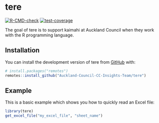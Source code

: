 
<!-- README.md is generated from README.Rmd. Please edit that file -->

# tere

<!-- badges: start -->

[![R-CMD-check](https://github.com/lddurbinAC/tere/actions/workflows/R-CMD-check.yaml/badge.svg)](https://github.com/lddurbinAC/tere/actions/workflows/R-CMD-check.yaml)
[![test-coverage](https://github.com/lddurbinAC/tere/actions/workflows/test-coverage.yaml/badge.svg)](https://github.com/lddurbinAC/tere/actions/workflows/test-coverage.yaml)
<!-- badges: end -->

The goal of tere is to support kaimahi at Auckland Council when they
work with the R programming language.

## Installation

You can install the development version of tere from
[GitHub](https://github.com/) with:

``` r
# install.packages("remotes")
remotes::install_github("Auckland-Council-CC-Insights-Team/tere")
```

## Example

This is a basic example which shows you how to quickly read an Excel
file:

``` r
library(tere)
get_excel_file("my_excel_file", "sheet_name")
```
